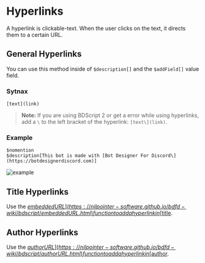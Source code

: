 # Hyperlinks
A hyperlink is clickable-text. When the user clicks on the text, it directs them to a certain URL.

## General Hyperlinks
You can use this method inside of `$description[]` and the `$addField[]` value field.

### Sytnax
```
[text](link)
```
> **Note:** If you are using BDScript 2 or get a error while using hyperlinks, add a `\` to the left bracket of the hyperlink: `[text\](link)`.

### Example
```
$nomention
$description[This bot is made with [Bot Designer For Discord\](https://botdesignerdiscord.com)]
```
![example](https://user-images.githubusercontent.com/69215413/127039004-e1a607b5-af0f-4761-9d33-954f7dcad155.png)

## Title Hyperlinks
Use the [$embeddedURL](https://nilpointer-software.github.io/bdfd-wiki/bdscript/embeddedURL.html) function to add a hyperlink in [$title](https://nilpointer-software.github.io/bdfd-wiki/bdscript/title.html).

## Author Hyperlinks
Use the [$authorURL](https://nilpointer-software.github.io/bdfd-wiki/bdscript/authorURL.html) function to add a hyperlink in [$author](https://nilpointer-software.github.io/bdfd-wiki/bdscript/title.html).
